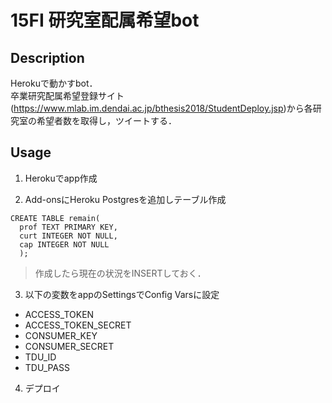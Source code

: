 # 15FI 研究室配属希望bot

## Description
Herokuで動かすbot．  
卒業研究配属希望登録サイト(https://www.mlab.im.dendai.ac.jp/bthesis2018/StudentDeploy.jsp)から各研究室の希望者数を取得し，ツイートする．

## Usage
1. Herokuでapp作成

2. Add-onsにHeroku Postgresを追加しテーブル作成

```
CREATE TABLE remain(
  prof TEXT PRIMARY KEY,
  curt INTEGER NOT NULL,
  cap INTEGER NOT NULL
  );
```
> 作成したら現在の状況をINSERTしておく．

3. 以下の変数をappのSettingsでConfig Varsに設定

- ACCESS_TOKEN
- ACCESS_TOKEN_SECRET
- CONSUMER_KEY
- CONSUMER_SECRET
- TDU_ID
- TDU_PASS

4. デプロイ
